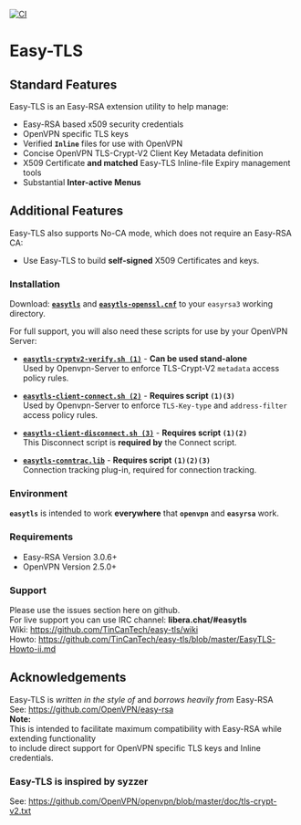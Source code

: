 [![CI](https://github.com/TinCanTech/easy-tls/actions/workflows/blank.yml/badge.svg)](https://github.com/TinCanTech/easy-tls/actions/workflows/blank.yml)
# Easy-TLS

## Standard Features
Easy-TLS is an Easy-RSA extension utility to help manage:
+ Easy-RSA based x509 security credentials
+ OpenVPN specific TLS keys
+ Verified **`Inline`** files for use with OpenVPN
+ Concise OpenVPN TLS-Crypt-V2 Client Key Metadata definition
+ X509 Certificate **and matched** Easy-TLS Inline-file Expiry management tools
+ Substantial **Inter-active Menus**

## Additional Features
Easy-TLS also supports No-CA mode, which does not require an Easy-RSA CA:
+ Use Easy-TLS to build **self-signed** X509 Certificates and keys.

### Installation
Download: [**`easytls`**](https://github.com/TinCanTech/easy-tls/blob/master/easytls) and [**`easytls-openssl.cnf`**](https://github.com/TinCanTech/easy-tls/blob/master/easytls-openssl.cnf) to your `easyrsa3` working directory.

For full support, you will also need these scripts for use by your OpenVPN Server:
+ [**`easytls-cryptv2-verify.sh (1)`**](https://github.com/TinCanTech/easy-tls/blob/master/easytls-cryptv2-verify.sh) - **Can be used stand-alone**<br>
  Used by Openvpn-Server to enforce TLS-Crypt-V2 `metadata` access policy rules.<br>

+ [**`easytls-client-connect.sh (2)`**](https://github.com/TinCanTech/easy-tls/blob/master/easytls-client-connect.sh) - **Requires script `(1)(3)`**<br>
  Used by Openvpn-Server to enforce `TLS-Key-type` and `address-filter` access policy rules.<br>

+ [**`easytls-client-disconnect.sh (3)`**](https://github.com/TinCanTech/easy-tls/blob/master/easytls-client-disconnect.sh) - **Requires script `(1)(2)`**<br>
  This Disconnect script is **required by** the Connect script.

+ [**`easytls-conntrac.lib`**](https://github.com/TinCanTech/easy-tls/blob/master/easytls-conntrac.lib) - **Requires script `(1)(2)(3)`**<br>
  Connection tracking plug-in, required for connection tracking.

### Environment
**`easytls`** is intended to work **everywhere** that **`openvpn`** and **`easyrsa`** work.

### Requirements
+ Easy-RSA Version 3.0.6+
+ OpenVPN Version 2.5.0+

### Support
Please use the issues section here on github.<br>
For live support you can use IRC channel: **libera.chat/#easytls**<br>
Wiki: https://github.com/TinCanTech/easy-tls/wiki<br>
Howto: https://github.com/TinCanTech/easy-tls/blob/master/EasyTLS-Howto-ii.md<br>

## Acknowledgements
Easy-TLS is *written in the style of* and *borrows heavily from* Easy-RSA<br>
See: https://github.com/OpenVPN/easy-rsa<br>
**Note:**<br>
This is intended to facilitate maximum compatibility with Easy-RSA while extending functionality<br>
to include direct support for OpenVPN specific TLS keys and Inline credentials.<br>

### Easy-TLS is inspired by **syzzer**<br>
See: https://github.com/OpenVPN/openvpn/blob/master/doc/tls-crypt-v2.txt<br>

